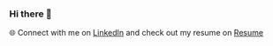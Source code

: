### Hi there 👋

🌐 Connect with me on [LinkedIn](https://linkedin.com/in/ted-zhao) and check out my resume on [Resume](https://github.com/tade0726/tedzhao-resume/blob/main/ted_zhao_ml_cv.pdf)
